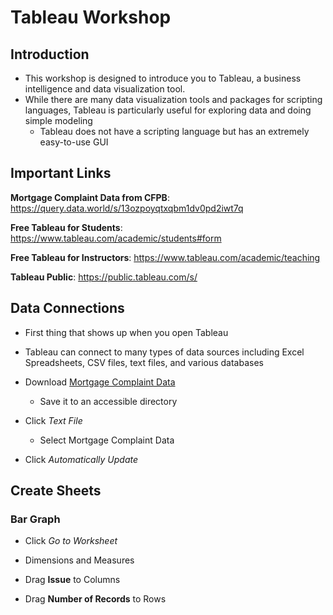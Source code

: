 # Tableau Workshop

## Introduction

- This workshop is designed to introduce you to Tableau, a business intelligence and data visualization tool.
- While there are many data visualization tools and packages for scripting languages, Tableau is particularly useful for exploring data and doing simple modeling
  - Tableau does not have a scripting language but has an extremely easy-to-use GUI

## Important Links

**Mortgage Complaint Data from CFPB**: https://query.data.world/s/13ozpoyqtxqbm1dv0pd2iwt7q

**Free Tableau for Students**: https://www.tableau.com/academic/students#form

**Free Tableau for Instructors**: https://www.tableau.com/academic/teaching

**Tableau Public**: https://public.tableau.com/s/

## Data Connections

- First thing that shows up when you open Tableau

- Tableau can connect to many types of data sources including Excel Spreadsheets, CSV files, text files, and various databases

- Download [Mortgage Complaint Data](https://query.data.world/s/13ozpoyqtxqbm1dv0pd2iwt7q)

  - Save it to an accessible directory

- Click _Text File_
  - Select Mortgage Complaint Data

- Click _Automatically Update_

## Create Sheets

### Bar Graph

- Click _Go to Worksheet_

- Dimensions and Measures

- Drag **Issue** to Columns

- Drag **Number of Records** to Rows








